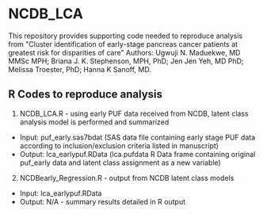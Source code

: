 # NCDB_LCA

This repository provides supporting code needed to reproduce analysis from "Cluster identification of early-stage pancreas cancer patients at greatest risk for disparities of care"
Authors: Ugwuji N. Maduekwe, MD MMSc MPH; Briana J. K. Stephenson, MPH, PhD; Jen Jen Yeh, MD PhD; Melissa Troester, PhD; Hanna K Sanoff, MD.

## R Codes to reproduce analysis
1. NCDB_LCA.R - using early PUF data received from NCDB, latent class analysis model is performed and summarized
- Input: puf_early.sas7bdat (SAS data file containing early stage PUF data according to inclusion/exclusion criteria listed in manuscript)
- Output: lca_earlypuf.RData (lca.pufdata R Data frame containing original puf_early data and latent class assignment as a new variable)
2. NCDBearly_Regression.R - output from NCDB latent class models 
- Input: lca_earlypuf.RData
- Output: N/A - summary results detailed in R output





